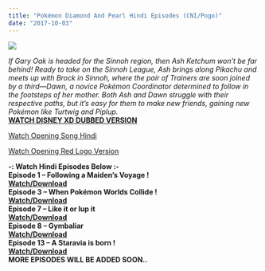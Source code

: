 ```yaml
---
title: "Pokémon Diamond And Pearl Hindi Episodes (CNI/Pogo)"
date: "2017-10-03"
---
```


[![](https://4.bp.blogspot.com/-QELTb-eFnao/WdMGsssW9YI/AAAAAAAAAxo/OPl4DeAJXL851r1GTu1cv1KX_DKD6Ir2ACLcBGAs/s320/IMG_20171002_083122.jpg)](https://4.bp.blogspot.com/-QELTb-eFnao/WdMGsssW9YI/AAAAAAAAAxo/OPl4DeAJXL851r1GTu1cv1KX_DKD6Ir2ACLcBGAs/s1600/IMG_20171002_083122.jpg)

_If Gary Oak is headed for the Sinnoh region, then Ash Ketchum won’t be far behind! Ready to take on the Sinnoh League, Ash brings along Pikachu and meets up with Brock in Sinnoh, where the pair of Trainers are soon joined by a third—Dawn, a novice Pokémon Coordinator determined to follow in the footsteps of her mother. Both Ash and Dawn struggle with their respective paths, but it’s easy for them to make new friends, gaining new Pokémon like Turtwig and Piplup._  
[**WATCH DISNEY XD DUBBED VERSION**](https://goo.gl/rT2H5v)  
  
[Watch Opening Song Hindi](http://animewatchingzone1.blogspot.in/2017/10/pokemon-op-10-hindi.html?m=1)

[Watch Opening Red Logo Version](https://youtu.be/yhHyHu-W5bM)

**\-: Watch Hindi Episodes Below :-**  
**Episode 1 – Following a Maiden’s Voyage !**  
**[Watch/Download](https://drive.google.com/file/d/0B8iKYO9RKh7XblVYM0hIUmhvdGc/view)**  
**Episode 3 – When Pokémon Worlds Collide !**  
**[Watch/Download](https://drive.google.com/file/d/0B3egz2vPfhTEYnRXZnhvV29DeFE/view?usp=drivesdk)**  
**Episode 7 – Like it or lup it**  
**[Watch/Download](https://drive.google.com/file/d/0B8iKYO9RKh7XdWZPQ2xRTW1HTFk/view)**  
**Episode 8 – Gymbaliar**  
**[Watch/Download](https://drive.google.com/file/d/0B8iKYO9RKh7XZE5IQ1JuYnpGVkk/view)**  
**Episode 13 – A Staravia is born !**  
**[Watch/Download](https://drive.google.com/file/d/0B8iKYO9RKh7XWmRJWmtrbVEydm8/view)**  
**MORE EPISODES WILL BE ADDED SOON..**
